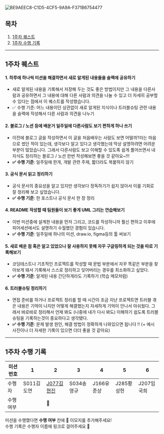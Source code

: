 ![BE9AEEC8-C1D5-4CF5-9A9A-F371B6754477](https://github.com/user-attachments/assets/0e640b08-898b-48fa-af47-c9726cbb5f86)

## 목차

1. [1주차 퀘스트](#1주차-퀘스트)
2. [1주차 수행 기록](#1주차-수행-기록)

---

## 1주차 퀘스트

#### 1. 하루에 하나씩 미션을 해결하면서 새로 알게된 내용들을 슬랙에 공유하기

- 새로 알게된 내용을 기록해서 저장해 두는 것도 좋은 방법이지만 그 내용을 다른사람과 공유하면서 그 내용에 대해 다른 사람과 의견을 나눌 수 있고 더 자세히 공부할 수 있다는 점에서 이 퀘스트를 작성했습니다.
- ✅ 수행 기준: 어느 내용이던 상관없이 새로 알게된 지식이나 트러블슈팅 관련 내용을 슬랙에 작성해서 다른 사람과 의견을 나누기

#### 2. 블로그 / 노션 등에 배운거 일주일에 다른사람도 보기 편하게 하나 쓰기

- 이전에 블로그 글을 작성하면서 이 글을 처음배우는 사람도 보면 어떨까?라는 마음으로 썼던 적이 있는데, 생각보다 알고 있다고 생각했는데 막상 설명하려면 어려운 부분이 많았습니다. 그래서 다른사람도 보고 이해할 수 있도록 쉽게 풀어쓰면서 내 지식도 정리하는 블로그 / 노션 한번 작성해보면 좋을 것 같아요~!!!
- **✅ 수행 기준**: 일주일에 한개, 개발 관련 주제, 짧더라도 복붙하지 않기

#### 3. 공식 문서 읽고 정리하기

- 공식 문서의 중요성을 알고 있지만 생각보다 정독하기가 쉽지 않아서 이를 기회로 잘 정리해 보고 싶었습니다.
- **✅ 수행 기준**: 한 포스트나 공식 문서 한 장 정리

#### 4. README 작성할 때 팀원들이 보기 좋게 UML 그리는 연습해보기

- 이번 미션중에 설계한 내용을 먼저 그리고, 코드를 작성하니까 훨신 편하고 이후에 피어세션에서도 설명하기 수월했던 경험이 있습니다.
- **✅ 수행 기준**: 일주일에 하나의 미션, draw.io, figma등의 툴 써보기

#### 5. 새로 배운 점 혹은 알고 있었으나 잘 사용하지 못해 자꾸 구글링하게 되는 것을 따로 기록해보기

- 코딩테스트나 기초적인 프로젝트를 작성할 때 문법 부분에서 자꾸 똑같은 부분을 찾아보게 돼서 기록해서 스스로 정리하고 잊어버리는 경우를 최소화하고 싶었다.
- **✅ 수행 기준**: 알게된 내용 간단하게라도 기록하기 (학습 메모처럼)

#### 6. 트러블슈팅 정리하기

- 면접 준비를 하거나 프로젝트 정리를 할 때 시간이 조금 지난 프로젝트면 트러블 겪은 내용은 기억이 나지만 어떻게 해결했는지 자세하게 기억이 안나서 아쉬웠다.
  그래서 바로바로 정리해서 언제 봐도 (나중에 내가 다시 봐도) 이해하기 쉽도록 트러블슈팅을 기록하는것이 중요하다고 생각됐다.
- **✅ 수행 기준**: 문제 발생 원인, 해결 방법이 정확하게 나와있으면 됩니다 !! (+ 예시 사진이나 더 자세한 기록이 있으면 더더 좋을 것 같아요)

---

## 1주차 수행 기록

| 미션 번호 | 1   | 2   | 3   | 4   | 5   | 6   |
| --------- | --- | --- | --- | --- | --- | --- |
| 수행자    |   S011김도연  |  [J077김현진](https://velog.io/@fru1t/javascript%EB%A5%BC-%EC%B2%98%EC%9D%8C%EC%8B%9C%EC%9E%91%ED%95%98%EB%A9%B0-%EB%B0%B0%EC%9A%B0%EB%8A%94-%EB%A7%8E%EC%9D%80-%EC%9E%A1%EC%A7%80%EC%8B%9D%EB%93%A4)   |  S034송영규   |  J166유준상   |  J285황성헌   |  J207임국희   |
| 수행 여부 |     |    🌱  |     |     |     |     |

미션을 수행했다면 **수행 여부** 칸에 🌱 이모지를 추가해주세요!  
수행 기록은 수행자 이름에 링크로 걸어주세요 🔗

